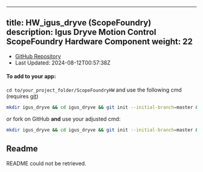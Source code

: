 
---
title: HW_igus_dryve (ScopeFoundry)
description: Igus Dryve Motion Control ScopeFoundry Hardware Component
weight: 22
---
- [GitHub Repository](https://github.com/ScopeFoundry/HW_igus_dryve)
- Last Updated: 2024-08-12T00:57:38Z


#### To add to your app:

`cd to/your_project_folder/ScopeFoundryHW` and use the following cmd (requires [git](/docs/100_development/20_git/))

```bash
mkdir igus_dryve && cd igus_dryve && git init --initial-branch=master && git remote add upstream_ScopeFoundry https://github.com/ScopeFoundry/HW_igus_dryve && git pull upstream_ScopeFoundry master && cd ..
```

*or* fork on GitHub **and** use your adjusted cmd:

```bash
mkdir igus_dryve && cd igus_dryve && git init --initial-branch=master && git remote add origin https://github.com/YOUR_GH_ACC/HW_igus_dryve && git pull origin master && cd ..
```

## Readme
README could not be retrieved.
